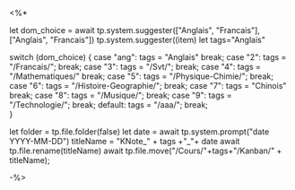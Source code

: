 


<%*

let dom_choice = await tp.system.suggester(["Anglais", "Francais"], ["Anglais", "Francais"])
tp.system.suggester((item)
let tags="Anglais"

switch (dom_choice) { 
	case "ang": 
		tags = "Anglais" 
		break; 
	case "2": 
		tags = "/Francais/"; 
		break; 
	case "3": 
		tags = "/Svt/"; 
		break; 
	case "4": 
		tags = "/Mathematiques/" 
		break; 
	case "5": 
		tags = "/Physique-Chimie/"; 
		break; 
	case "6": 
		tags = "/Histoire-Geographie/"; 
		break;
	case "7": 
		tags = "Chinois" 
		break; 
	case "8": 
		tags = "/Musique/"; 
		break; 
	case "9": 
		tags = "/Technologie/"; 
		break; 
	default:
		tags = "/aaa/"; 
		break; 	
	}

let folder = tp.file.folder(false)
let date = await tp.system.prompt("date YYYY-MM-DD")
titleName = "KNote_" + tags +"_"+ date
await tp.file.rename(titleName)
await tp.file.move("/Cours/"+tags+"/Kanban/" + titleName);




-%>



